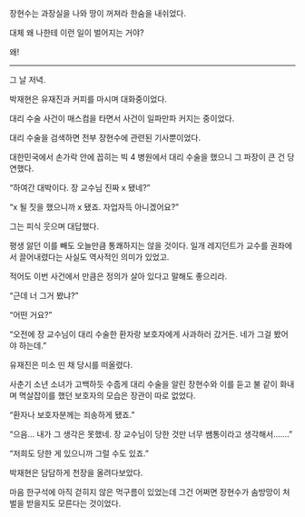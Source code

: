 장현수는 과장실을 나와 땅이 꺼져라 한숨을 내쉬었다.

대체 왜 나한테 이런 일이 벌어지는 거야?

왜!

* * *

그 날 저녁.

박재현은 유재진과 커피를 마시며 대화중이었다.

대리 수술 사건이 매스컴을 타면서 사건이 일파만파 커지는 중이었다.

대리 수술을 검색하면 전부 장현수에 관련된 기사뿐이었다.

대한민국에서 손가락 안에 꼽히는 빅 4 병원에서 대리 수술을 했으니 그 파장이 큰 건 당연했다.

“하여간 대박이다. 장 교수님 진짜 x 됐네?”

“x 될 짓을 했으니까 x 됐죠. 자업자득 아니겠어요?”

그는 피식 웃으며 대답했다.

평생 앓던 이를 빼도 오늘만큼 통쾌하지는 않을 것이다. 일개 레지던트가 교수를 권좌에서 끌어내렸다는 사실도 역사적인 의미가 있었고.

적어도 이번 사건에서 만큼은 정의가 살아 있다고 말해도 좋으리라.

“근데 너 그거 봤냐?”

“어떤 거요?”

“오전에 장 교수님이 대리 수술한 환자랑 보호자에게 사과하러 갔거든. 네가 그걸 봤어야 하는데.”

유재진은 미소 띤 채 당시를 떠올렸다.

사춘기 소년 소녀가 고백하듯 수줍게 대리 수술을 알린 장현수와 이를 듣고 불 같이 화내며 멱살잡이를 했던 보호자의 모습은 장관이 따로 없었다.

“환자나 보호자분께는 죄송하게 됐죠.”

“으음… 내가 그 생각은 못했네. 장 교수님이 당한 것만 너무 쌤통이라고 생각해서…….”

“저희도 당한 게 있으니까 그럴 수도 있죠.”

박재현은 담담하게 천장을 올려다보았다.

마음 한구석에 아직 걷히지 않은 먹구름이 있었는데 그건 어쩌면 장현수가 솜방망이 처벌을 받을지도 모른다는 것이었다.